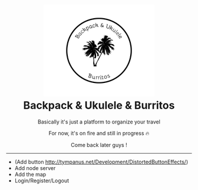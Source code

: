 
<h1 align="center">
  <br>
  <img src="https://github.com/Kadaaran/backpack-ukulele-burritos/blob/master/logo/black.png" alt="Backpack" width="300">
  <br>
  Backpack & Ukulele & Burritos
  <br>
</h1>

<p align="center">Basically it's just a platform to organize your travel</p>  
<p align="center">For now, it's on fire and still in progress 🔥  </p>  
<p align="center">Come back later guys !</p>  

---

* (Add button http://tympanus.net/Development/DistortedButtonEffects/)  
* Add node server
* Add the map
* Login/Register/Logout

